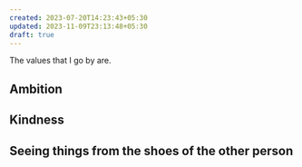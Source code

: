 ```yaml
---
created: 2023-07-20T14:23:43+05:30
updated: 2023-11-09T23:13:48+05:30
draft: true
---
```

The values that I go by are.

## Ambition

## Kindness

## Seeing things from the shoes of the other person

